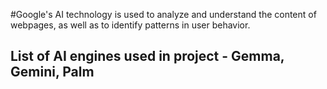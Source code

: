 #Google's AI technology is used to analyze and understand the content of webpages, as well as to identify patterns in user behavior.
## List of AI engines used in project - Gemma, Gemini, Palm
